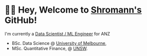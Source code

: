 # 👋🏼  Hey, Welcome to [Shromann's](https://www.linkedin.com/in/shromannmajumder/) GitHub!

I'm currently a [Data Scientist / ML Engineer](https://www.linkedin.com/in/shromannmajumder/) for ANZ

- BSc. Data Science @ [University of Melbourne](https://study.unimelb.edu.au/find/courses/major/data-science/),
- MSc. Quantitative Finance, @ [UNSW](https://www.unsw.edu.au/science/our-schools/maths/).

